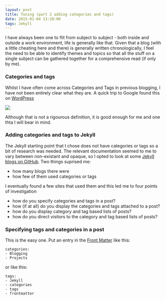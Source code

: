 ```yaml
---
layout: post
title: Tuning (part 2 adding categories and tags)
date: 2015-01-04 13:20:00
tags: Jekyll
---
```


I have always been one to flit from subject to subject - both inside and outside a work environment, life is generally like that. Given that a blog (with a little cheating here and there) is generally written chronologically, I feel the need to be able to identify themes and topics so that all the stuff on a single subject can be gathered together for a comprehensive read (if only by me).

### Categories and tags
Whilst I have often come across Categories and Tags in previous blogging, I have not been entirely clear what they are.  A quick trip to Google found this on [WordPress](http://en.support.wordpress.com/posts/categories-vs-tags/)

<img src='http://en.support.files.wordpress.com/2010/10/categories-versus-tags.png?w=460&h=189' />

Although that is not a rigourous definition, it is good enough for me and one thta I will bear in mind.

### Adding categories and tags to Jekyll
The Jekyll starting point that I chose does not have categories or tags so a bit of research was needed.  The relevant documentation seemed to me to vary between non-existant and opaque, so I opted to look at some [Jekyll blogs on GitHub](https://github.com/jekyll/jekyll/wiki/sites).   Two things suprised me:
- how many blogs there were
- how few of them used categories or tags

I eventually found a few sites that used them and this led me to four points of investigation
- how do you specify categories and tags in a post?
- how (if at all) do you display the categories and tags attached to a post?
- how do you display category and tag based lists of posts?
- how do you direct visitors to the category and tag based lists of posts?

### Specifying tags and categories in a post
This is the easy one.  Put an entry in the [Front Matter](http://jekyllrb.com/docs/frontmatter/) like this:
    
    categories:
    - Blogging
    - Projects

or like this:

    tags:
    - Jekyll
    - categories
    - tags
    - frontmatter
